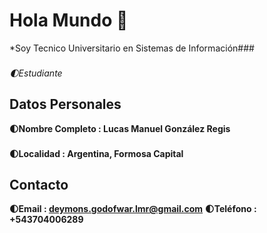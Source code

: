 # Hola Mundo 👋
*Soy Tecnico Universitario en Sistemas de Información### 

###
*🌓Estudiante*
## Datos Personales 
**🌓Nombre Completo : Lucas Manuel González Regis**
### 
**🌓Localidad : Argentina, Formosa Capital**
#### 
## Contacto 
**🌓Email : deymons.godofwar.lmr@gmail.com**
**🌓Teléfono : +543704006289**


<!--
**Elekasal/Elekasal** is a ✨ _special_ ✨ repository because its `README.md` (this file) appears on your GitHub profile.

Here are some ideas to get you started:

- 🔭 I’m currently working on ...
- 🌱 I’m currently learning ...
- 👯 I’m looking to collaborate on ...
- 🤔 I’m looking for help with ...
- 💬 Ask me about ...
- 📫 How to reach me: ...
- 😄 Pronouns: ...
- ⚡ Fun fact: ...
-->
